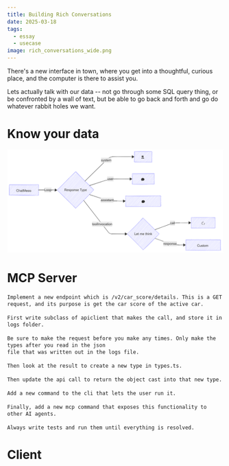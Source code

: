 ```yaml
---
title: Building Rich Conversations
date: 2025-03-18
tags:
  - essay
  - usecase
image: rich_conversations_wide.png
---
```

There's a new interface in town, where you get into a thoughtful, curious place, and the computer is there to assist you.

Lets actually talk with our data -- not go through some SQL query thing, or be confronted by a wall of text, but be able to go back and forth and go do whatever rabbit holes we want.

# Know your data


![](../assets/render-diagram.png)

# MCP Server

```
Implement a new endpoint which is /v2/car_score/details. This is a GET request, and its purpose is get the car score of the active car.

First write subclass of apiclient that makes the call, and store it in logs folder.

Be sure to make the request before you make any times. Only make the types after you read in the json
file that was written out in the logs file.

Then look at the result to create a new type in types.ts.

Then update the api call to return the object cast into that new type.

Add a new command to the cli that lets the user run it.

Finally, add a new mcp command that exposes this functionality to other AI agents.

Always write tests and run them until everything is resolved.
```

# Client